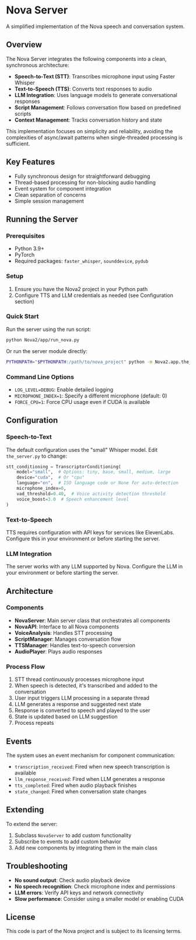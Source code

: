 # Nova Server

A simplified implementation of the Nova speech and conversation system.

## Overview

The Nova Server integrates the following components into a clean, synchronous architecture:

- **Speech-to-Text (STT)**: Transcribes microphone input using Faster Whisper
- **Text-to-Speech (TTS)**: Converts text responses to audio
- **LLM Integration**: Uses language models to generate conversational responses
- **Script Management**: Follows conversation flow based on predefined scripts
- **Context Management**: Tracks conversation history and state

This implementation focuses on simplicity and reliability, avoiding the complexities of async/await patterns when single-threaded processing is sufficient.

## Key Features

- Fully synchronous design for straightforward debugging
- Thread-based processing for non-blocking audio handling
- Event system for component integration
- Clean separation of concerns
- Simple session management

## Running the Server

### Prerequisites

- Python 3.9+
- PyTorch
- Required packages: `faster_whisper`, `sounddevice`, `pydub`

### Setup

1. Ensure you have the Nova2 project in your Python path
2. Configure TTS and LLM credentials as needed (see Configuration section)

### Quick Start

Run the server using the run script:

```bash
python Nova2/app/run_nova.py
```

Or run the server module directly:

```bash
PYTHONPATH="$PYTHONPATH:/path/to/nova_project" python -m Nova2.app.the_server
```

### Command Line Options

- `LOG_LEVEL=DEBUG`: Enable detailed logging
- `MICROPHONE_INDEX=1`: Specify a different microphone (default: 0)
- `FORCE_CPU=1`: Force CPU usage even if CUDA is available

## Configuration

### Speech-to-Text

The default configuration uses the "small" Whisper model. Edit `the_server.py` to change:

```python
stt_conditioning = TranscriptorConditioning(
    model="small",  # Options: tiny, base, small, medium, large
    device="cuda",  # Or "cpu"
    language="en",  # ISO language code or None for auto-detection
    microphone_index=0,
    vad_threshold=0.40,  # Voice activity detection threshold
    voice_boost=3.0  # Speech enhancement level
)
```

### Text-to-Speech

TTS requires configuration with API keys for services like ElevenLabs. Configure this in your environment or before starting the server.

### LLM Integration

The server works with any LLM supported by Nova. Configure the LLM in your environment or before starting the server.

## Architecture

### Components

- **NovaServer**: Main server class that orchestrates all components
- **NovaAPI**: Interface to all Nova components
- **VoiceAnalysis**: Handles STT processing
- **ScriptManager**: Manages conversation flow
- **TTSManager**: Handles text-to-speech conversion
- **AudioPlayer**: Plays audio responses

### Process Flow

1. STT thread continuously processes microphone input
2. When speech is detected, it's transcribed and added to the conversation
3. User input triggers LLM processing in a separate thread
4. LLM generates a response and suggested next state
5. Response is converted to speech and played to the user
6. State is updated based on LLM suggestion
7. Process repeats

## Events

The system uses an event mechanism for component communication:

- `transcription_received`: Fired when new speech transcription is available
- `llm_response_received`: Fired when LLM generates a response
- `tts_completed`: Fired when audio playback finishes
- `state_changed`: Fired when conversation state changes

## Extending

To extend the server:
1. Subclass `NovaServer` to add custom functionality
2. Subscribe to events to add custom behavior
3. Add new components by integrating them in the main class

## Troubleshooting

- **No sound output**: Check audio playback device
- **No speech recognition**: Check microphone index and permissions
- **LLM errors**: Verify API keys and network connectivity
- **Slow performance**: Consider using a smaller model or enabling CUDA

## License

This code is part of the Nova project and is subject to its licensing terms. 
